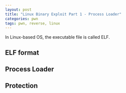 ```yaml
---
layout: post
title: "Linux Binary Exploit Part 1 - Process Loader"
categories: pwn
tags: pwn, reverse, linux
---
```

In Linux-based OS, the executable file is called ELF.

## ELF format


## Process Loader


## Protection
